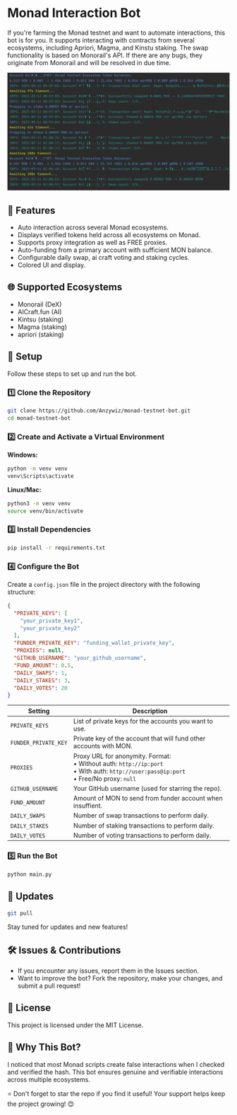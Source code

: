 # Monad Interaction Bot

If you're farming the Monad testnet and want to automate interactions, this bot is for you. It supports interacting with contracts from several ecosystems, including Apriori, Magma, and Kinstu staking. The swap functionality is based on Monorail's API. If there are any bugs, they originate from Monorail and will be resolved in due time.

![bot dashboard](https://github.com/Anzywiz/monad-testnet-bot/blob/main/img/bot%20dashbord.png)

## 🚀 Features

- Auto interaction across several Monad ecosystems.
- Displays verified tokens held across all ecosystems on Monad.
- Supports proxy integration as well as FREE proxies.
- Auto-funding from a primary account with sufficient MON balance.
- Configurable daily swap, ai craft voting and staking cycles.
- Colored UI and display.
  

## 🌐 Supported Ecosystems

- Monorail (DeX)
- AICraft.fun (AI)
- Kintsu (staking)
- Magma (staking)
- apriori (staking)

## 📌 Setup

Follow these steps to set up and run the bot.

### 1️⃣ Clone the Repository

```bash
git clone https://github.com/Anzywiz/monad-testnet-bot.git
cd monad-testnet-bot
```

### 2️⃣ Create and Activate a Virtual Environment

**Windows:**

```bash
python -m venv venv
venv\Scripts\activate
```

**Linux/Mac:**

```bash
python3 -m venv venv
source venv/bin/activate
```

### 3️⃣ Install Dependencies

```bash
pip install -r requirements.txt
```

### 4️⃣ Configure the Bot

Create a `config.json` file in the project directory with the following structure:

```json
{
  "PRIVATE_KEYS": [
    "your_private_key1",
    "your_private_key2"
  ],
  "FUNDER_PRIVATE_KEY": "funding_wallet_private_key",
  "PROXIES": null,
  "GITHUB_USERNAME": "your_github_username",
  "FUND_AMOUNT": 0.5,
  "DAILY_SWAPS": 1,
  "DAILY_STAKES": 3,
  "DAILY_VOTES": 20
}
```

| **Setting**           | **Description**                                                                 |
|------------------------|---------------------------------------------------------------------------------|
| `PRIVATE_KEYS`         | List of private keys for the accounts you want to use.                          |
| `FUNDER_PRIVATE_KEY`   | Private key of the account that will fund other accounts with MON.              |
| `PROXIES`              | Proxy URL for anonymity. Format:<br>• Without auth: `http://ip:port`<br>• With auth: `http://user:pass@ip:port` <br>• Free/No proxy: `null`|
| `GITHUB_USERNAME`      | Your GitHub username (used for starring the repo).                             |
| `FUND_AMOUNT`          | Amount of MON to send from funder account when insuffient.                     |
| `DAILY_SWAPS`          | Number of swap transactions to perform daily.                                  |
| `DAILY_STAKES`         | Number of staking transactions to perform daily.                               |
| `DAILY_VOTES`          | Number of voting transactions to perform daily.                                |

### 5️⃣ Run the Bot

```bash
python main.py
```

## 🔄 Updates

```bash
git pull
```

Stay tuned for updates and new features!

## 🛠 Issues & Contributions

- If you encounter any issues, report them in the Issues section.
- Want to improve the bot? Fork the repository, make your changes, and submit a pull request!

## 📜 License

This project is licensed under the MIT License.

## 🤔 Why This Bot?

I noticed that most Monad scripts create false interactions when I checked and verified the hash. This bot ensures genuine and verifiable interactions across multiple ecosystems.

⭐ Don't forget to star the repo if you find it useful! Your support helps keep the project growing! 😊
